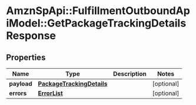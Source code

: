 # AmznSpApi::FulfillmentOutboundApiModel::GetPackageTrackingDetailsResponse

## Properties
Name | Type | Description | Notes
------------ | ------------- | ------------- | -------------
**payload** | [**PackageTrackingDetails**](PackageTrackingDetails.md) |  | [optional] 
**errors** | [**ErrorList**](ErrorList.md) |  | [optional] 


